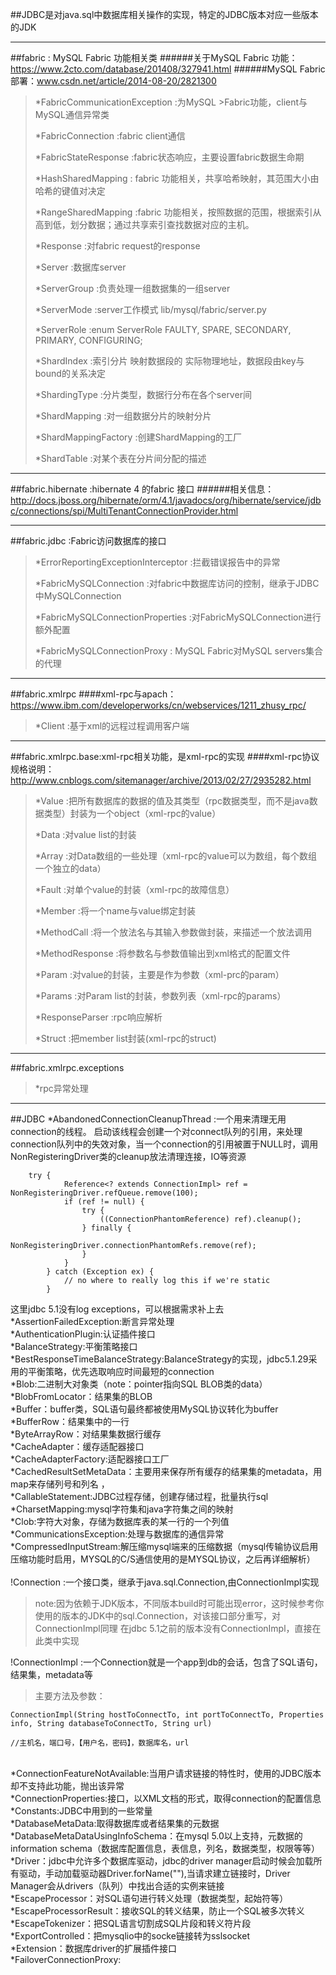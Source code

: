 ##JDBC是对java.sql中数据库相关操作的实现，特定的JDBC版本对应一些版本的JDK


------
##fabric : MySQL Fabric 功能相关类
######关于MySQL Fabric 功能： https://www.2cto.com/database/201408/327941.html
######MySQL Fabric部署：www.csdn.net/article/2014-08-20/2821300

>    *FabricCommunicationException :为MySQL >Fabric功能，client与MySQL通信异常类
>
>    *FabricConnection :fabric client通信
>
>    *FabricStateResponse :fabric状态响应，主要设置fabric数据生命期
>
>    *HashSharedMapping : fabric 功能相关，共享哈希映射，其范围大小由哈希的键值对决定
>
>    *RangeSharedMapping :fabric 功能相关，按照数据的范围，根据索引从高到低，划分数据；通过共享索引查找数据对应的主机。
>
>    *Response :对fabric request的response
>
>    *Server :数据库server
>
>    *ServerGroup :负责处理一组数据集的一组server
>
>    *ServerMode :server工作模式 lib/mysql/fabric/server.py
>
>    *ServerRole :enum ServerRole FAULTY, SPARE, SECONDARY, PRIMARY, CONFIGURING;
>
>    *ShardIndex :索引分片 映射数据段的 实际物理地址，数据段由key与bound的关系决定
>
>    *ShardingType :分片类型，数据行分布在各个server间
>
>    *ShardMapping :对一组数据分片的映射分片
>
>    *ShardMappingFactory :创建ShardMapping的工厂
>
>    *ShardTable :对某个表在分片间分配的描述

------
##fabric.hibernate :hibernate 4 的fabric 接口
######相关信息：http://docs.jboss.org/hibernate/orm/4.1/javadocs/org/hibernate/service/jdbc/connections/spi/MultiTenantConnectionProvider.html

------
##fabric.jdbc :Fabric访问数据库的接口
>    *ErrorReportingExceptionInterceptor :拦截错误报告中的异常
>
>    *FabricMySQLConnection :对fabric中数据库访问的控制，继承于JDBC中MySQLConnection
>
>    *FabricMySQLConnectionProperties :对FabricMySQLConnection进行额外配置
>
>    *FabricMySQLConnectionProxy : MySQL Fabric对MySQL servers集合的代理
>

------
##fabric.xmlrpc
####xml-rpc与apach：https://www.ibm.com/developerworks/cn/webservices/1211_zhusy_rpc/
>    *Client :基于xml的远程过程调用客户端

------
##fabric.xmlrpc.base:xml-rpc相关功能，是xml-rpc的实现
####xml-rpc协议规格说明：http://www.cnblogs.com/sitemanager/archive/2013/02/27/2935282.html
>    *Value :把所有数据库的数据的值及其类型（rpc数据类型，而不是java数据类型）封装为一个object（xml-rpc的value）
>
>    *Data :对value list的封装
>
>    *Array :对Data数组的一些处理（xml-rpc的value可以为数组，每个数组一个独立的data）
>
>    *Fault :对单个value的封装（xml-rpc的故障信息）
>
>    *Member :将一个name与value绑定封装
>
>    *MethodCall :将一个放法名与其输入参数做封装，来描述一个放法调用
>
>    *MethodResponse :将参数名与参数值输出到xml格式的配置文件
>
>    *Param :对value的封装，主要是作为参数（xml-prc的param）
>
>    *Params :对Param list的封装，参数列表（xml-rpc的params）
>
>    *ResponseParser :rpc响应解析
>
>    *Struct :把member list封装(xml-rpc的struct)
>


------
##fabric.xmlrpc.exceptions
>
>    *rpc异常处理
>

------
##JDBC
*AbandonedConnectionCleanupThread :一个用来清理无用connection的线程。
启动该线程会创建一个对connect队列的引用，来处理connection队列中的失效对象，当一个connection的引用被置于NULL时，调用NonRegisteringDriver类的cleanup放法清理连接，IO等资源


      	try {
                Reference<? extends ConnectionImpl> ref = NonRegisteringDriver.refQueue.remove(100);
                if (ref != null) {
                    try {
                        ((ConnectionPhantomReference) ref).cleanup();
                    } finally {
                        NonRegisteringDriver.connectionPhantomRefs.remove(ref);
                    }
                }
            } catch (Exception ex) {
                // no where to really log this if we're static
            }


这里jdbc 5.1没有log exceptions，可以根据需求补上去
<br>
*AssertionFailedException:断言异常处理
<br>
*AuthenticationPlugin:认证插件接口
<br>
*BalanceStrategy:平衡策略接口
<br>
*BestResponseTimeBalanceStrategy:BalanceStrategy的实现，jdbc5.1.29采用的平衡策略，优先选取响应时间最短的connection
<br>
*Blob:二进制大对象类（note：pointer指向SQL BLOB类的data）
<br>
*BlobFromLocator：结果集的BLOB
<br>
*Buffer：buffer类，SQL语句最终都被使用MySQL协议转化为buffer
<br>
*BufferRow：结果集中的一行
<br>
*ByteArrayRow：对结果集数据行缓存
<br>
*CacheAdapter：缓存适配器接口
<br>
*CacheAdapterFactory:适配器接口工厂
<br>
*CachedResultSetMetaData：主要用来保存所有缓存的结果集的metadata，用map来存储列号和列名
，<br>
*CallableStatement:JDBC过程存储，创建存储过程，批量执行sql
<br>
*CharsetMapping:mysql字符集和java字符集之间的映射
<br>
*Clob:字符大对象，存储为数据库表的某一行的一个列值
<br>
*CommunicationsException:处理与数据库的通信异常
<br>
*CompressedInputStream:解压缩mysql端来的压缩数据（mysql传输协议启用压缩功能时启用，MYSQL的C/S通信使用的是MYSQL协议，之后再详细解析）
<br>
<br>
!Connection :一个接口类，继承于java.sql.Connection,由ConnectionImpl实现
>note:因为依赖于JDK版本，不同版本build时可能出现error，这时候参考你使用的版本的JDK中的sql.Connection，对该接口部分重写，对ConnectionImpl同理
>在jdbc 5.1之前的版本没有ConnectionImpl，直接在此类中实现

!ConnectionImpl :一个Connection就是一个app到db的会话，包含了SQL语句，结果集，metadata等
>主要方法及参数：

	ConnectionImpl(String hostToConnectTo, int portToConnectTo, Properties info, String databaseToConnectTo, String url)

	//主机名，端口号，【用户名，密码】，数据库名，url
<br>
*ConnectionFeatureNotAvailable:当用户请求链接的特性时，使用的JDBC版本却不支持此功能，抛出该异常
<br>
*ConnectionProperties:接口，以XML文档的形式，取得connection的配置信息
<br>
*Constants:JDBC中用到的一些常量
<br>
*DatabaseMetaData:取得数据库或者结果集的元数据
<br>
*DatabaseMetaDataUsingInfoSchema：在mysql 5.0以上支持，元数据的information schema（数据库配置信息，表信息，列名，数据类型，权限等等）
<br>
*Driver：jdbc中允许多个数据库驱动，jdbc的driver manager启动时候会加载所有驱动，手动加载驱动器Driver.forName(""),当请求建立链接时，Driver Manager会从drivers（队列）中找出合适的实例来链接
<br>
*EscapeProcessor：对SQL语句进行转义处理（数据类型，起始符等）
<br>
*EscapeProcessorResult：接收SQL的转义结果，防止一个SQL被多次转义
<br>
*EscapeTokenizer：把SQL语言切割成SQL片段和转义符片段
<br>
*ExportControlled：把mysqlio中的socke链接转为sslsocket
<br>
*Extension：数据库driver的扩展插件接口
<br>
*FailoverConnectionProxy:
<br>
<br>
<br>
<br>
